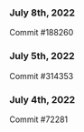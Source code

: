### July 8th, 2022

Commit #188260

### July 5th, 2022

Commit #314353


### July 4th, 2022

Commit #72281
